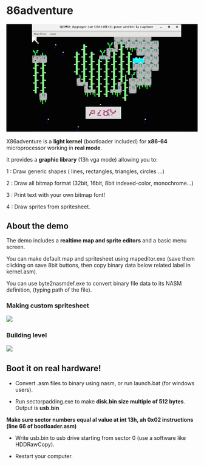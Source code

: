 # 86adventure
![](asm_1.gif)

X86adventure is a **light kernel** (bootloader included) for **x86-64** microprocessor working in **real mode**.

It provides a **graphic library** (13h vga mode)  allowing you to:

1 : Draw generic shapes ( lines, rectangles, triangles, circles ...)

2 : Draw all bitmap format (32bit, 16bit, 8bit indexed-color, monochrome...)

3 : Print text with your own bitmap font!

4 : Draw sprites from spritesheet.



## About the demo 

The demo includes a **realtime map and sprite editors** and a basic menu screen.

You can make default map and spritesheet using mapeditor.exe (save them clicking on save 8bit buttons, then copy binary data below related label in kernel.asm).

You can use byte2nasmdef.exe to convert binary file data to its NASM definition, (typing path of the file). 
 
### Making custom spritesheet
![](asm_8.gif)

### Building level
![](asm_4.gif)

## Boot it on real hardware! 

- Convert .asm files to binary using nasm, or run launch.bat (for windows users). 

- Run sectorpadding.exe to make **disk.bin size multiple of 512 bytes**. Output is **usb.bin**
 
**Make sure sector numbers equal al value at int 13h, ah 0x02 instructions (line 66 of bootloader.asm)** 
 
- Write usb.bin to usb drive starting from sector 0 (use a software like HDDRawCopy).

- Restart your computer. 


